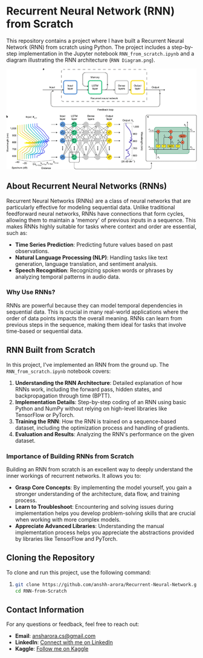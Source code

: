 # Recurrent Neural Network (RNN) from Scratch

This repository contains a project where I have built a Recurrent Neural Network (RNN) from scratch using Python. The project includes a step-by-step implementation in the Jupyter notebook `RNN_from_scratch.ipynb` and a diagram illustrating the RNN architecture (`RNN Diagram.png`).

![RNN Diagram](https://github.com/anshh-arora/Recurrent-Neural-Network/blob/main/RNN%20Diagram.png)

## About Recurrent Neural Networks (RNNs)

Recurrent Neural Networks (RNNs) are a class of neural networks that are particularly effective for modeling sequential data. Unlike traditional feedforward neural networks, RNNs have connections that form cycles, allowing them to maintain a 'memory' of previous inputs in a sequence. This makes RNNs highly suitable for tasks where context and order are essential, such as:

- **Time Series Prediction**: Predicting future values based on past observations.
- **Natural Language Processing (NLP)**: Handling tasks like text generation, language translation, and sentiment analysis.
- **Speech Recognition**: Recognizing spoken words or phrases by analyzing temporal patterns in audio data.

### Why Use RNNs?

RNNs are powerful because they can model temporal dependencies in sequential data. This is crucial in many real-world applications where the order of data points impacts the overall meaning. RNNs can learn from previous steps in the sequence, making them ideal for tasks that involve time-based or sequential data.

## RNN Built from Scratch

In this project, I've implemented an RNN from the ground up. The `RNN_from_scratch.ipynb` notebook covers:

1. **Understanding the RNN Architecture**: Detailed explanation of how RNNs work, including the forward pass, hidden states, and backpropagation through time (BPTT).
2. **Implementation Details**: Step-by-step coding of an RNN using basic Python and NumPy without relying on high-level libraries like TensorFlow or PyTorch.
3. **Training the RNN**: How the RNN is trained on a sequence-based dataset, including the optimization process and handling of gradients.
4. **Evaluation and Results**: Analyzing the RNN's performance on the given dataset.

### Importance of Building RNNs from Scratch

Building an RNN from scratch is an excellent way to deeply understand the inner workings of recurrent networks. It allows you to:

- **Grasp Core Concepts**: By implementing the model yourself, you gain a stronger understanding of the architecture, data flow, and training process.
- **Learn to Troubleshoot**: Encountering and solving issues during implementation helps you develop problem-solving skills that are crucial when working with more complex models.
- **Appreciate Advanced Libraries**: Understanding the manual implementation process helps you appreciate the abstractions provided by libraries like TensorFlow and PyTorch.

## Cloning the Repository

To clone and run this project, use the following command:

1. ```bash
   git clone https://github.com/anshh-arora/Recurrent-Neural-Network.git
   cd RNN-from-Scratch

## Contact Information
For any questions or feedback, feel free to reach out:

- **Email**: [ansharora.cs@gmail.com](mailto:ansharora.cs@gmail.com)
- **LinkedIn**: [Connect with me on LinkedIn](https://www.linkedin.com/in/ansh-arora-data-scientist/)
- **Kaggle**: [Follow me on Kaggle](https://www.kaggle.com/ansh1529)
